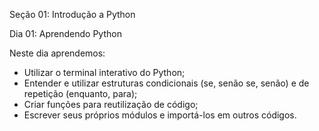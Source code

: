 Seção 01: Introdução a Python

Dia 01: Aprendendo Python

Neste dia aprendemos: 
- Utilizar o terminal interativo do Python; 
- Entender e utilizar estruturas condicionais (se, senão se, senão) e de repetição (enquanto, para); 
- Criar funções para reutilização de código; 
- Escrever seus próprios módulos e importá-los em outros códigos. 
